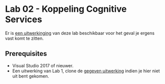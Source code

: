 # Lab 02 - Koppeling Cognitive Services

Er is [een uitwerkinging](./FinishedSolutions) van deze lab beschikbaar voor het geval je ergens vast komt te zitten.

## **Prerequisites**
- Visual Studio 2017 of nieuwer.
- Een uitwerking van Lab 1, clone de [gegeven uitwerking](./FinishedSolutions/Lab01) indien je hier niet uit bent gekomen.